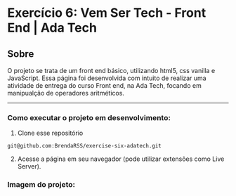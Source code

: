 # Exercício 6: Vem Ser Tech - Front End | Ada Tech

## Sobre

 O projeto se trata de um front end básico, utilizando html5, css vanilla e JavaScript. Essa página foi desenvolvida com intuito de realizar uma atividade de entrega do curso Front end, na Ada Tech, focando em manipualção de operadores aritméticos.
_______________

### Como executar o projeto em desenvolvimento:
1. Clone esse repositório
```
git@github.com:BrendaRSS/exercise-six-adatech.git
```
2. Acesse a página em seu navegador (pode utilizar extensões como Live Server).

### Imagem do projeto:
